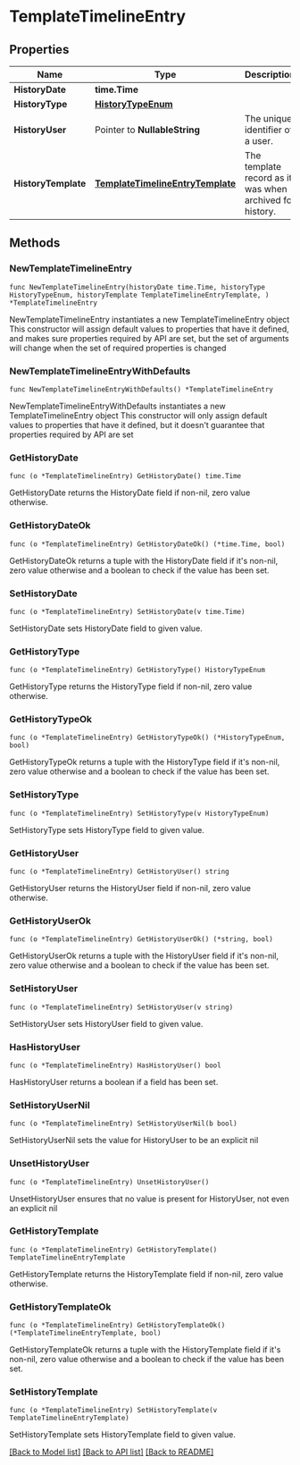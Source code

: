 # TemplateTimelineEntry

## Properties

Name | Type | Description | Notes
------------ | ------------- | ------------- | -------------
**HistoryDate** | **time.Time** |  | 
**HistoryType** | [**HistoryTypeEnum**](HistoryTypeEnum.md) |  | [readonly] 
**HistoryUser** | Pointer to **NullableString** | The unique identifier of a user. | [optional] 
**HistoryTemplate** | [**TemplateTimelineEntryTemplate**](TemplateTimelineEntryTemplate.md) | The template record as it was when archived for history. | [readonly] 

## Methods

### NewTemplateTimelineEntry

`func NewTemplateTimelineEntry(historyDate time.Time, historyType HistoryTypeEnum, historyTemplate TemplateTimelineEntryTemplate, ) *TemplateTimelineEntry`

NewTemplateTimelineEntry instantiates a new TemplateTimelineEntry object
This constructor will assign default values to properties that have it defined,
and makes sure properties required by API are set, but the set of arguments
will change when the set of required properties is changed

### NewTemplateTimelineEntryWithDefaults

`func NewTemplateTimelineEntryWithDefaults() *TemplateTimelineEntry`

NewTemplateTimelineEntryWithDefaults instantiates a new TemplateTimelineEntry object
This constructor will only assign default values to properties that have it defined,
but it doesn't guarantee that properties required by API are set

### GetHistoryDate

`func (o *TemplateTimelineEntry) GetHistoryDate() time.Time`

GetHistoryDate returns the HistoryDate field if non-nil, zero value otherwise.

### GetHistoryDateOk

`func (o *TemplateTimelineEntry) GetHistoryDateOk() (*time.Time, bool)`

GetHistoryDateOk returns a tuple with the HistoryDate field if it's non-nil, zero value otherwise
and a boolean to check if the value has been set.

### SetHistoryDate

`func (o *TemplateTimelineEntry) SetHistoryDate(v time.Time)`

SetHistoryDate sets HistoryDate field to given value.


### GetHistoryType

`func (o *TemplateTimelineEntry) GetHistoryType() HistoryTypeEnum`

GetHistoryType returns the HistoryType field if non-nil, zero value otherwise.

### GetHistoryTypeOk

`func (o *TemplateTimelineEntry) GetHistoryTypeOk() (*HistoryTypeEnum, bool)`

GetHistoryTypeOk returns a tuple with the HistoryType field if it's non-nil, zero value otherwise
and a boolean to check if the value has been set.

### SetHistoryType

`func (o *TemplateTimelineEntry) SetHistoryType(v HistoryTypeEnum)`

SetHistoryType sets HistoryType field to given value.


### GetHistoryUser

`func (o *TemplateTimelineEntry) GetHistoryUser() string`

GetHistoryUser returns the HistoryUser field if non-nil, zero value otherwise.

### GetHistoryUserOk

`func (o *TemplateTimelineEntry) GetHistoryUserOk() (*string, bool)`

GetHistoryUserOk returns a tuple with the HistoryUser field if it's non-nil, zero value otherwise
and a boolean to check if the value has been set.

### SetHistoryUser

`func (o *TemplateTimelineEntry) SetHistoryUser(v string)`

SetHistoryUser sets HistoryUser field to given value.

### HasHistoryUser

`func (o *TemplateTimelineEntry) HasHistoryUser() bool`

HasHistoryUser returns a boolean if a field has been set.

### SetHistoryUserNil

`func (o *TemplateTimelineEntry) SetHistoryUserNil(b bool)`

 SetHistoryUserNil sets the value for HistoryUser to be an explicit nil

### UnsetHistoryUser
`func (o *TemplateTimelineEntry) UnsetHistoryUser()`

UnsetHistoryUser ensures that no value is present for HistoryUser, not even an explicit nil
### GetHistoryTemplate

`func (o *TemplateTimelineEntry) GetHistoryTemplate() TemplateTimelineEntryTemplate`

GetHistoryTemplate returns the HistoryTemplate field if non-nil, zero value otherwise.

### GetHistoryTemplateOk

`func (o *TemplateTimelineEntry) GetHistoryTemplateOk() (*TemplateTimelineEntryTemplate, bool)`

GetHistoryTemplateOk returns a tuple with the HistoryTemplate field if it's non-nil, zero value otherwise
and a boolean to check if the value has been set.

### SetHistoryTemplate

`func (o *TemplateTimelineEntry) SetHistoryTemplate(v TemplateTimelineEntryTemplate)`

SetHistoryTemplate sets HistoryTemplate field to given value.



[[Back to Model list]](../README.md#documentation-for-models) [[Back to API list]](../README.md#documentation-for-api-endpoints) [[Back to README]](../README.md)


